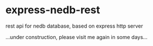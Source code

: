 # express-nedb-rest
rest api for nedb database, based on express http server

...under construction, please visit me again in some days...
